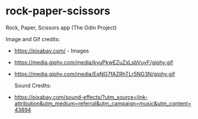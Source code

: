 # rock-paper-scissors

Rock, Paper, Scissors app (The Odin Project)

Image and Gif credits:
* https://pixabay.com/ - Images

* https://media.giphy.com/media/kyuPkwEZuZxLsbVuyF/giphy.gif
* https://media.giphy.com/media/EqNG7fAZRhTLr5NG3N/giphy.gif

  Sound Credits:
* https://pixabay.com/sound-effects/?utm_source=link-attribution&utm_medium=referral&utm_campaign=music&utm_content=43894

